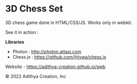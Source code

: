3D Chess Set
====================

3D chess game done in HTML/CSS/JS.
Works only in webkit.

See it in action : 

**Libraries**

* Photon : http://photon.attasi.com
* Chess.js : https://github.com/jhlywa/chess.js


Website - https://adithya-creation.github.io/web


© 2022 Adithya Creation, Inc